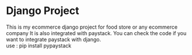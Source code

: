 # Django Project 

This is my ecommerce django project for food store or any ecommerce company
It is also integrated with paystack. 
You can check the code if you want to integrate paystack with django.</br>
use :
  pip install pypaystack

